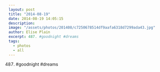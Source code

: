 ```yaml
---
layout: post
title: "2014-08-19"
date: 2014-08-19 14:05:15
description: 
image: "/assets/photos/201408/c7250678514df9aafa6318d7299ada43.jpg"
author: Elise Plain
excerpt: 487. #goodnight #dreams
tags: 
  - photos
  - all
---
```


487. #goodnight #dreams
<p></p>
